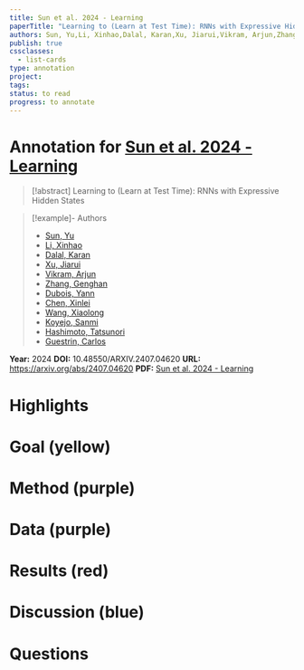 ```yaml
---
title: Sun et al. 2024 - Learning
paperTitle: "Learning to (Learn at Test Time): RNNs with Expressive Hidden States"
authors: Sun, Yu,Li, Xinhao,Dalal, Karan,Xu, Jiarui,Vikram, Arjun,Zhang, Genghan,Dubois, Yann,Chen, Xinlei,Wang, Xiaolong,Koyejo, Sanmi,Hashimoto, Tatsunori,Guestrin, Carlos
publish: true
cssclasses:
  - list-cards
type: annotation
project:
tags:
status: to read
progress: to annotate
---
```

# Annotation for [Sun et al. 2024 - Learning](Papers/References/Sun%20et%20al.%202024%20-%20Learning)

> [!abstract] Learning to (Learn at Test Time): RNNs with Expressive Hidden States

> [!example]- Authors
> - [Sun, Yu](Sun%2C%20Yu)
> - [Li, Xinhao](Li%2C%20Xinhao)
> - [Dalal, Karan](Dalal%2C%20Karan)
> - [Xu, Jiarui](Xu%2C%20Jiarui)
> - [Vikram, Arjun](Vikram%2C%20Arjun)
> - [Zhang, Genghan](Zhang%2C%20Genghan)
> - [Dubois, Yann](Dubois%2C%20Yann)
> - [Chen, Xinlei](Chen%2C%20Xinlei)
> - [Wang, Xiaolong](Wang%2C%20Xiaolong)
> - [Koyejo, Sanmi](Koyejo%2C%20Sanmi)
> - [Hashimoto, Tatsunori](Hashimoto%2C%20Tatsunori)
> - [Guestrin, Carlos](Guestrin%2C%20Carlos)

**Year:** 2024
**DOI:** 10.48550/ARXIV.2407.04620
**URL:** https://arxiv.org/abs/2407.04620
**PDF:** [Sun et al. 2024 - Learning](Papers/PDFs/Sun%20et%20al.%202024%20-%20Learning%20to%20(Learn%20at%20Test%20Time)%20RNNs%20with%20Expressive%20Hidden%20States.pdf)

# Highlights


# Goal (yellow)


# Method (purple)


# Data (purple)


# Results (red)


# Discussion (blue)


# Questions

